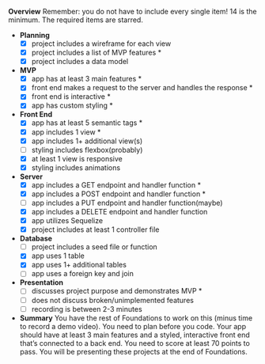  **Overview**
    Remember: you do not have to include every single item! 14 is the minimum.
    The required items are starred.
- **Planning**
    - [x] project includes a wireframe for each view 
    - [x] project includes a list of MVP features *
    - [x] project includes a data model
- **MVP**
    - [x] app has at least 3 main features *
    - [x] front end makes a request to the server and handles the response *
    - [x] front end is interactive *
    - [x] app has custom styling *
- **Front End**
    - [x] app has at least 5 semantic tags *
    - [x] app includes 1 view *
    - [x] app includes 1+ additional view(s)
    - [ ] styling includes flexbox(probably)
    - [x] at least 1 view is responsive
    - [x] styling includes animations
- **Server**
    - [x] app includes a GET endpoint and handler function *
    - [x] app includes a POST endpoint and handler function *
    - [ ] app includes a PUT endpoint and handler function(maybe)
    - [x] app includes a DELETE endpoint and handler function
    - [x] app utilizes Sequelize
    - [x] project includes at least 1 controller file
- **Database**
    - [ ] project includes a seed file or function
    - [x] app uses 1 table
    - [x] app uses 1+ additional tables
    - [ ] app uses a foreign key and join
- **Presentation**
    - [ ] discusses project purpose and demonstrates MVP *
    - [ ] does not discuss broken/unimplemented features
    - [ ] recording is between 2-3 minutes
- **Summary**
    You have the rest of Foundations to work on this (minus time to record a demo video).
    You need to plan before you code.
    Your app should have at least 3 main features and a styled, interactive front end that’s connected to a back end.
    You need to score at least 70 points to pass.
    You will be presenting these projects at the end of Foundations.